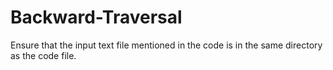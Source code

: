 # Backward-Traversal

Ensure that the input text file mentioned in the code is in the same directory as the code file. 
